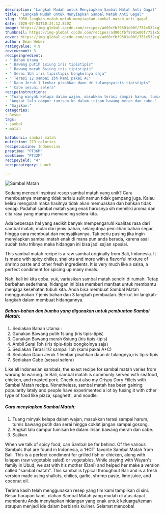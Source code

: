 ```yaml
---
description: "Langkah Mudah untuk Menyiapkan Sambal Matah Anti Gagal"
title: "Langkah Mudah untuk Menyiapkan Sambal Matah Anti Gagal"
slug: 3950-langkah-mudah-untuk-menyiapkan-sambal-matah-anti-gagal
date: 2020-07-03T10:34:12.820Z
image: https://img-global.cpcdn.com/recipes/ad00cfbf9501e00f/751x532cq70/sambal-matah-foto-resep-utama.jpg
thumbnail: https://img-global.cpcdn.com/recipes/ad00cfbf9501e00f/751x532cq70/sambal-matah-foto-resep-utama.jpg
cover: https://img-global.cpcdn.com/recipes/ad00cfbf9501e00f/751x532cq70/sambal-matah-foto-resep-utama.jpg
author: Dean Weber
ratingvalue: 4.9
reviewcount: 3
recipeingredient:
- " Bahan Utama "
- " Bawang putih 1siung iris tipistipis"
- " Bawang merah 6siung iris tipistipis"
- " Serai 1bh iris tipistipis bongkolnya saja"
- " Terasi 12 sampai 1bh kami pakai AC"
- " Daun Jeruk 1 lembar pisahkan daun dr tulangnyairis tipistipis"
- " Cabe sesuai selera"
recipeinstructions:
- "Tuang minyak kelapa dalam wajan, masukkan terasi sampai harum, tumis bawang putih dan serai hingga coklat jangan sampai gosong."
- "Angkat lalu campur tumisan ke dalam irisan bawang merah dan cabe."
- "Sajikan."
categories:
- Resep
tags:
- sambal
- matah

katakunci: sambal matah 
nutrition: 279 calories
recipecuisine: Indonesian
preptime: "PT36M"
cooktime: "PT32M"
recipeyield: "4"
recipecategory: Lunch

---
```



![Sambal Matah](https://img-global.cpcdn.com/recipes/ad00cfbf9501e00f/751x532cq70/sambal-matah-foto-resep-utama.jpg)

Sedang mencari inspirasi resep sambal matah yang unik? Cara membuatnya memang tidak terlalu sulit namun tidak gampang juga. Kalau keliru mengolah maka hasilnya tidak akan memuaskan dan bahkan tidak sedap. Padahal sambal matah yang enak harusnya sih memiliki aroma dan cita rasa yang mampu memancing selera kita.

Ada beberapa hal yang sedikit banyak mempengaruhi kualitas rasa dari sambal matah, mulai dari jenis bahan, selanjutnya pemilihan bahan segar, hingga cara membuat dan menyajikannya. Tak perlu pusing jika ingin menyiapkan sambal matah enak di mana pun anda berada, karena asal sudah tahu triknya maka hidangan ini bisa jadi sajian spesial.

This sambal matah recipe is a raw sambal originally from Bali, Indonesia. It is made with spicy chilies, shallots and more with a flavorful mixture of shrimp paste and other fresh ingredients. It is very much like a salsa, a perfect condiment for spicing up many meals.


Nah, kali ini kita coba, yuk, variasikan sambal matah sendiri di rumah. Tetap berbahan sederhana, hidangan ini bisa memberi manfaat untuk membantu menjaga kesehatan tubuh kita. Anda bisa membuat Sambal Matah menggunakan 7 jenis bahan dan 3 langkah pembuatan. Berikut ini langkah-langkah dalam membuat hidangannya.

<!--inarticleads1-->

##### Bahan-bahan dan bumbu yang digunakan untuk pembuatan Sambal Matah:

1. Sediakan  Bahan Utama :
1. Gunakan  Bawang putih 1siung (iris tipis-tipis)
1. Gunakan  Bawang merah 6siung (iris tipis-tipis)
1. Ambil  Serai 1bh (iris tipis-tipis bongkolnya saja)
1. Sediakan  Terasi 1/2 sampai 1bh (kami pakai A*C)
1. Sediakan  Daun Jeruk 1 lembar pisahkan daun dr tulangnya,iris tipis-tipis
1. Sediakan  Cabe (sesuai selera)


Like all Indonesian sambals, the exact recipe for sambal matah varies from warung to warung. In Bali, sambal matah is commonly served with seafood, chicken, and roasted pork. Check out also my Crispy Dory Fillets with Sambal Matah recipe. Nonetheless, sambal matah has been gaining popularity lately and people have experimented a lot by fusing it with other type of food like pizza, spaghetti, and noodle. 

<!--inarticleads2-->

##### Cara menyiapkan Sambal Matah:

1. Tuang minyak kelapa dalam wajan, masukkan terasi sampai harum, tumis bawang putih dan serai hingga coklat jangan sampai gosong.
1. Angkat lalu campur tumisan ke dalam irisan bawang merah dan cabe.
1. Sajikan.


When we talk of spicy food, can Sambal be far behind. Of the various Sambals that are found in Indonesia, a &#39;HOT&#39; favorite Sambal Matah from Bali. This is a perfect condiment for grilled fish or chicken, along with lalapan (raw vegetable salad) or vegetables. While staying with Wayan&#39;s family in Ubud, we sat with his mother (Dani) and helped her make a version called &#34;sambal matah&#34;. This sambal is typical throughout Bali and is a fresh version made using shallots, chilies, garlic, shrimp paste, lime juice, and coconut oil. 

Terima kasih telah menggunakan resep yang tim kami tampilkan di sini. Besar harapan kami, olahan Sambal Matah yang mudah di atas dapat membantu Anda menyiapkan hidangan yang enak untuk keluarga/teman ataupun menjadi ide dalam berbisnis kuliner. Selamat mencoba!
